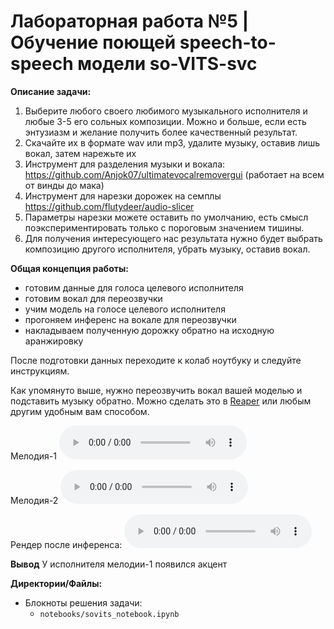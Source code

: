 # Лабораторная работа №5 | Обучение поющей speech-to-speech модели so-VITS-svc

**Описание задачи:**
1. Выберите любого своего любимого музыкального исполнителя и любые 3-5 его сольных композиции. Можно и больше, если есть энтузиазм и желание получить более качественный результат.
2. Скачайте их в формате wav или mp3, удалите музыку, оставив лишь вокал, затем нарежьте их
3. Инструмент для разделения музыки и вокала: https://github.com/Anjok07/ultimatevocalremovergui (работает на всем от винды до мака)
4. Инструмент для нарезки дорожек на семплы https://github.com/flutydeer/audio-slicer
5. Параметры нарезки можете оставить по умолчанию, есть смысл поэкспериментировать только с пороговым значением тишины.
6. Для получения интересующего нас результата нужно будет выбрать композицию другого исполнителя, убрать музыку, оставив вокал.

**Общая концепция работы:**
- готовим данные для голоса целевого исполнителя
- готовим вокал для переозвучки
- учим модель на голосе целевого исполнителя
- прогоняем инференс на вокале для переозвучки
- накладываем полученную дорожку обратно на исходную аранжировку

После подготовки данных переходите к колаб ноутбуку и следуйте инструкциям.

Как упомянуто выше, нужно переозвучить вокал вашей моделью и подставить музыку обратно. Можно сделать это в [Reaper](https://www.reaper.fm/) или любым другим удобным вам способом.

Мелодия-1
![](sound/Katya_Lel_-_Musi-pusi_48203796.mp3)

Мелодия-2
![](sound/System_of_a_Down_-_Chop_Suey_47958313.mp3)

Рендер после инференса:
![](sound/render_katya_lel.wav)

**Вывод**
У исполнителя мелодии-1 появился акцент

**Директории/Файлы:**
- Блокноты решения задачи:
  - `notebooks/sovits_notebook.ipynb`


